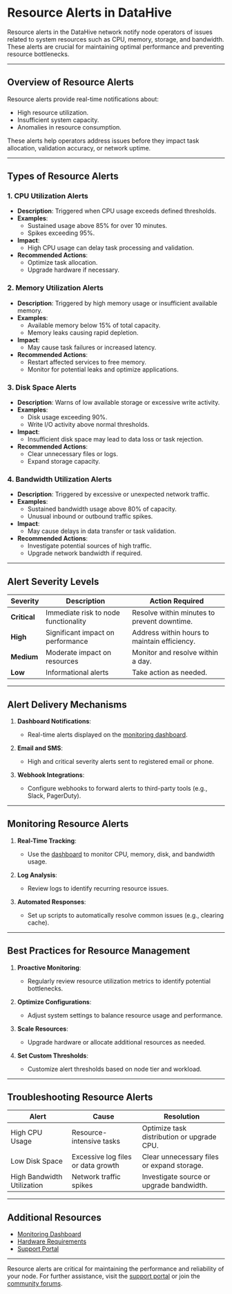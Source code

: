# Resource Alerts in DataHive

Resource alerts in the DataHive network notify node operators of issues related to system resources such as CPU, memory, storage, and bandwidth. These alerts are crucial for maintaining optimal performance and preventing resource bottlenecks.

---

## Overview of Resource Alerts

Resource alerts provide real-time notifications about:
- High resource utilization.
- Insufficient system capacity.
- Anomalies in resource consumption.

These alerts help operators address issues before they impact task allocation, validation accuracy, or network uptime.

---

## Types of Resource Alerts

### 1. **CPU Utilization Alerts**
- **Description**: Triggered when CPU usage exceeds defined thresholds.
- **Examples**:
  - Sustained usage above 85% for over 10 minutes.
  - Spikes exceeding 95%.
- **Impact**:
  - High CPU usage can delay task processing and validation.
- **Recommended Actions**:
  - Optimize task allocation.
  - Upgrade hardware if necessary.

### 2. **Memory Utilization Alerts**
- **Description**: Triggered by high memory usage or insufficient available memory.
- **Examples**:
  - Available memory below 15% of total capacity.
  - Memory leaks causing rapid depletion.
- **Impact**:
  - May cause task failures or increased latency.
- **Recommended Actions**:
  - Restart affected services to free memory.
  - Monitor for potential leaks and optimize applications.

### 3. **Disk Space Alerts**
- **Description**: Warns of low available storage or excessive write activity.
- **Examples**:
  - Disk usage exceeding 90%.
  - Write I/O activity above normal thresholds.
- **Impact**:
  - Insufficient disk space may lead to data loss or task rejection.
- **Recommended Actions**:
  - Clear unnecessary files or logs.
  - Expand storage capacity.

### 4. **Bandwidth Utilization Alerts**
- **Description**: Triggered by excessive or unexpected network traffic.
- **Examples**:
  - Sustained bandwidth usage above 80% of capacity.
  - Unusual inbound or outbound traffic spikes.
- **Impact**:
  - May cause delays in data transfer or task validation.
- **Recommended Actions**:
  - Investigate potential sources of high traffic.
  - Upgrade network bandwidth if required.

---

## Alert Severity Levels

| **Severity**  | **Description**                       | **Action Required**                           |
|---------------|---------------------------------------|----------------------------------------------|
| **Critical**  | Immediate risk to node functionality  | Resolve within minutes to prevent downtime.  |
| **High**      | Significant impact on performance     | Address within hours to maintain efficiency. |
| **Medium**    | Moderate impact on resources          | Monitor and resolve within a day.            |
| **Low**       | Informational alerts                  | Take action as needed.                       |

---

## Alert Delivery Mechanisms

1. **Dashboard Notifications**:
   - Real-time alerts displayed on the [monitoring dashboard](/docs/onboarding/monitoring.md).

2. **Email and SMS**:
   - High and critical severity alerts sent to registered email or phone.

3. **Webhook Integrations**:
   - Configure webhooks to forward alerts to third-party tools (e.g., Slack, PagerDuty).

---

## Monitoring Resource Alerts

1. **Real-Time Tracking**:
   - Use the [dashboard](/docs/onboarding/dashboard.md) to monitor CPU, memory, disk, and bandwidth usage.

2. **Log Analysis**:
   - Review logs to identify recurring resource issues.

3. **Automated Responses**:
   - Set up scripts to automatically resolve common issues (e.g., clearing cache).

---

## Best Practices for Resource Management

1. **Proactive Monitoring**:
   - Regularly review resource utilization metrics to identify potential bottlenecks.

2. **Optimize Configurations**:
   - Adjust system settings to balance resource usage and performance.

3. **Scale Resources**:
   - Upgrade hardware or allocate additional resources as needed.

4. **Set Custom Thresholds**:
   - Customize alert thresholds based on node tier and workload.

---

## Troubleshooting Resource Alerts

| **Alert**                  | **Cause**                          | **Resolution**                             |
|----------------------------|------------------------------------|--------------------------------------------|
| High CPU Usage             | Resource-intensive tasks           | Optimize task distribution or upgrade CPU. |
| Low Disk Space             | Excessive log files or data growth | Clear unnecessary files or expand storage. |
| High Bandwidth Utilization | Network traffic spikes             | Investigate source or upgrade bandwidth.   |

---

## Additional Resources

- [Monitoring Dashboard](/docs/onboarding/monitoring.md)
- [Hardware Requirements](/docs/onboarding/hardware.md)
- [Support Portal](/docs/onboarding/support/tickets.md)

---

Resource alerts are critical for maintaining the performance and reliability of your node. For further assistance, visit the [support portal](/docs/onboarding/support/tickets.md) or join the [community forums](/docs/onboarding/community/forums.md).
